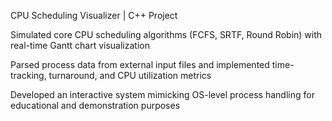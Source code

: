 CPU Scheduling Visualizer | C++ Project

Simulated core CPU scheduling algorithms (FCFS, SRTF, Round Robin) with real-time Gantt chart visualization

Parsed process data from external input files and implemented time-tracking, turnaround, and CPU utilization metrics

Developed an interactive system mimicking OS-level process handling for educational and demonstration purposes
